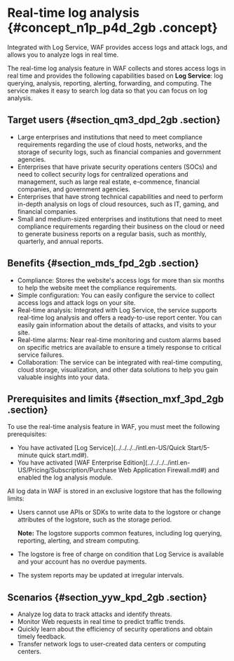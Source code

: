 # Real-time log analysis {#concept_n1p_p4d_2gb .concept}

Integrated with Log Service, WAF provides access logs and attack logs, and allows you to analyze logs in real time.

The real-time log analysis feature in WAF collects and stores access logs in real time and provides the following capabilities based on **Log Service**: log querying, analysis, reporting, alerting, forwarding, and computing. The service makes it easy to search log data so that you can focus on log analysis.

## Target users {#section_qm3_dpd_2gb .section}

-   Large enterprises and institutions that need to meet compliance requirements regarding the use of cloud hosts, networks, and the storage of security logs, such as financial companies and government agencies.
-   Enterprises that have private security operations centers \(SOCs\) and need to collect security logs for centralized operations and management, such as large real estate, e-commence, financial companies, and government agencies.
-   Enterprises that have strong technical capabilities and need to perform in-depth analysis on logs of cloud resources, such as IT, gaming, and financial companies.
-   Small and medium-sized enterprises and institutions that need to meet compliance requirements regarding their business on the cloud or need to generate business reports on a regular basis, such as monthly, quarterly, and annual reports.

## Benefits {#section_mds_fpd_2gb .section}

-   Compliance: Stores the website's access logs for more than six months to help the website meet the compliance requirements.
-   Simple configuration: You can easily configure the service to collect access logs and attack logs on your site.
-   Real-time analysis: Integrated with Log Service, the service supports real-time log analysis and offers a ready-to-use report center. You can easily gain information about the details of attacks, and visits to your site.
-   Real-time alarms: Near real-time monitoring and custom alarms based on specific metrics are available to ensure a timely response to critical service failures.
-   Collaboration: The service can be integrated with real-time computing, cloud storage, visualization, and other data solutions to help you gain valuable insights into your data.

## Prerequisites and limits {#section_mxf_3pd_2gb .section}

To use the real-time analysis feature in WAF, you must meet the following prerequisites:

-   You have activated [Log Service](../../../../intl.en-US/Quick Start/5-minute quick start.md#).
-   You have activated [WAF Enterprise Edition](../../../../intl.en-US/Pricing/Subscription/Purchase Web Application Firewall.md#) and enabled the log analysis module.

All log data in WAF is stored in an exclusive logstore that has the following limits:

-   Users cannot use APIs or SDKs to write data to the logstore or change attributes of the logstore, such as the storage period.

    **Note:** The logstore supports common features, including log querying, reporting, alerting, and stream computing.

-   The logstore is free of charge on condition that Log Service is available and your account has no overdue payments.
-   The system reports may be updated at irregular intervals.

## Scenarios {#section_yyw_kpd_2gb .section}

-   Analyze log data to track attacks and identify threats.
-   Monitor Web requests in real time to predict traffic trends.
-   Quickly learn about the efficiency of security operations and obtain timely feedback.
-   Transfer network logs to user-created data centers or computing centers.


